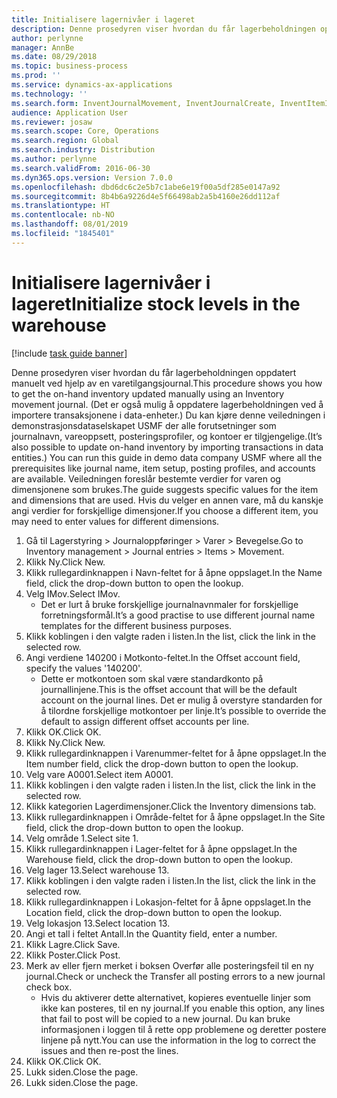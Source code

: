 ```yaml
---
title: Initialisere lagernivåer i lageret
description: Denne prosedyren viser hvordan du får lagerbeholdningen oppdatert manuelt ved hjelp av en varetilgangsjournal.
author: perlynne
manager: AnnBe
ms.date: 08/29/2018
ms.topic: business-process
ms.prod: ''
ms.service: dynamics-ax-applications
ms.technology: ''
ms.search.form: InventJournalMovement, InventJournalCreate, InventItemIdLookupSimple, InventLocationIdLookup, WMSLocationIdLookup
audience: Application User
ms.reviewer: josaw
ms.search.scope: Core, Operations
ms.search.region: Global
ms.search.industry: Distribution
ms.author: perlynne
ms.search.validFrom: 2016-06-30
ms.dyn365.ops.version: Version 7.0.0
ms.openlocfilehash: dbd6dc6c2e5b7c1abe6e19f00a5df285e0147a92
ms.sourcegitcommit: 8b4b6a9226d4e5f66498ab2a5b4160e26dd112af
ms.translationtype: HT
ms.contentlocale: nb-NO
ms.lasthandoff: 08/01/2019
ms.locfileid: "1845401"
---
```

# <a name="initialize-stock-levels-in-the-warehouse"></a><span data-ttu-id="47c27-103">Initialisere lagernivåer i lageret</span><span class="sxs-lookup"><span data-stu-id="47c27-103">Initialize stock levels in the warehouse</span></span>

[!include [task guide banner](../../includes/task-guide-banner.md)]

<span data-ttu-id="47c27-104">Denne prosedyren viser hvordan du får lagerbeholdningen oppdatert manuelt ved hjelp av en varetilgangsjournal.</span><span class="sxs-lookup"><span data-stu-id="47c27-104">This procedure shows you how to get the on-hand inventory updated manually using an Inventory movement journal.</span></span> <span data-ttu-id="47c27-105">(Det er også mulig å oppdatere lagerbeholdningen ved å importere transaksjonene i data-enheter.) Du kan kjøre denne veiledningen i demonstrasjonsdataselskapet USMF der alle forutsetninger som journalnavn, vareoppsett, posteringsprofiler, og kontoer er tilgjengelige.</span><span class="sxs-lookup"><span data-stu-id="47c27-105">(It’s also possible to update on-hand inventory by importing transactions in data entities.) You can run this guide in demo data company USMF where all the prerequisites like journal name, item setup, posting profiles, and accounts are available.</span></span> <span data-ttu-id="47c27-106">Veiledningen foreslår bestemte verdier for varen og dimensjonene som brukes.</span><span class="sxs-lookup"><span data-stu-id="47c27-106">The guide suggests specific values for the item and dimensions that are used.</span></span> <span data-ttu-id="47c27-107">Hvis du velger en annen vare, må du kanskje angi verdier for forskjellige dimensjoner.</span><span class="sxs-lookup"><span data-stu-id="47c27-107">If you choose a different item, you may need to enter values for different dimensions.</span></span>

1. <span data-ttu-id="47c27-108">Gå til Lagerstyring > Journaloppføringer > Varer > Bevegelse.</span><span class="sxs-lookup"><span data-stu-id="47c27-108">Go to Inventory management > Journal entries > Items > Movement.</span></span>
2. <span data-ttu-id="47c27-109">Klikk Ny.</span><span class="sxs-lookup"><span data-stu-id="47c27-109">Click New.</span></span>
3. <span data-ttu-id="47c27-110">Klikk rullegardinknappen i Navn-feltet for å åpne oppslaget.</span><span class="sxs-lookup"><span data-stu-id="47c27-110">In the Name field, click the drop-down button to open the lookup.</span></span>
4. <span data-ttu-id="47c27-111">Velg IMov.</span><span class="sxs-lookup"><span data-stu-id="47c27-111">Select IMov.</span></span>
    * <span data-ttu-id="47c27-112">Det er lurt å bruke forskjellige journalnavnmaler for forskjellige forretningsformål.</span><span class="sxs-lookup"><span data-stu-id="47c27-112">It’s a good practise to use different journal name templates for the different business purposes.</span></span>  
5. <span data-ttu-id="47c27-113">Klikk koblingen i den valgte raden i listen.</span><span class="sxs-lookup"><span data-stu-id="47c27-113">In the list, click the link in the selected row.</span></span>
6. <span data-ttu-id="47c27-114">Angi verdiene 140200 i Motkonto-feltet.</span><span class="sxs-lookup"><span data-stu-id="47c27-114">In the Offset account field, specify the values '140200'.</span></span>
    * <span data-ttu-id="47c27-115">Dette er motkontoen som skal være standardkonto på journallinjene.</span><span class="sxs-lookup"><span data-stu-id="47c27-115">This is the offset account that will be the default account on the journal lines.</span></span> <span data-ttu-id="47c27-116">Det er mulig å overstyre standarden for å tilordne forskjellige motkontoer per linje.</span><span class="sxs-lookup"><span data-stu-id="47c27-116">It’s possible to override the default to assign different offset accounts per line.</span></span>  
7. <span data-ttu-id="47c27-117">Klikk OK.</span><span class="sxs-lookup"><span data-stu-id="47c27-117">Click OK.</span></span>
8. <span data-ttu-id="47c27-118">Klikk Ny.</span><span class="sxs-lookup"><span data-stu-id="47c27-118">Click New.</span></span>
9. <span data-ttu-id="47c27-119">Klikk rullegardinknappen i Varenummer-feltet for å åpne oppslaget.</span><span class="sxs-lookup"><span data-stu-id="47c27-119">In the Item number field, click the drop-down button to open the lookup.</span></span>
10. <span data-ttu-id="47c27-120">Velg vare A0001.</span><span class="sxs-lookup"><span data-stu-id="47c27-120">Select item A0001.</span></span>
11. <span data-ttu-id="47c27-121">Klikk koblingen i den valgte raden i listen.</span><span class="sxs-lookup"><span data-stu-id="47c27-121">In the list, click the link in the selected row.</span></span>
12. <span data-ttu-id="47c27-122">Klikk kategorien Lagerdimensjoner.</span><span class="sxs-lookup"><span data-stu-id="47c27-122">Click the Inventory dimensions tab.</span></span>
13. <span data-ttu-id="47c27-123">Klikk rullegardinknappen i Område-feltet for å åpne oppslaget.</span><span class="sxs-lookup"><span data-stu-id="47c27-123">In the Site field, click the drop-down button to open the lookup.</span></span>
14. <span data-ttu-id="47c27-124">Velg område 1.</span><span class="sxs-lookup"><span data-stu-id="47c27-124">Select site 1.</span></span>
15. <span data-ttu-id="47c27-125">Klikk rullegardinknappen i Lager-feltet for å åpne oppslaget.</span><span class="sxs-lookup"><span data-stu-id="47c27-125">In the Warehouse field, click the drop-down button to open the lookup.</span></span>
16. <span data-ttu-id="47c27-126">Velg lager 13.</span><span class="sxs-lookup"><span data-stu-id="47c27-126">Select warehouse 13.</span></span>
17. <span data-ttu-id="47c27-127">Klikk koblingen i den valgte raden i listen.</span><span class="sxs-lookup"><span data-stu-id="47c27-127">In the list, click the link in the selected row.</span></span>
18. <span data-ttu-id="47c27-128">Klikk rullegardinknappen i Lokasjon-feltet for å åpne oppslaget.</span><span class="sxs-lookup"><span data-stu-id="47c27-128">In the Location field, click the drop-down button to open the lookup.</span></span>
19. <span data-ttu-id="47c27-129">Velg lokasjon 13.</span><span class="sxs-lookup"><span data-stu-id="47c27-129">Select location 13.</span></span>
20. <span data-ttu-id="47c27-130">Angi et tall i feltet Antall.</span><span class="sxs-lookup"><span data-stu-id="47c27-130">In the Quantity field, enter a number.</span></span>
21. <span data-ttu-id="47c27-131">Klikk Lagre.</span><span class="sxs-lookup"><span data-stu-id="47c27-131">Click Save.</span></span>
22. <span data-ttu-id="47c27-132">Klikk Poster.</span><span class="sxs-lookup"><span data-stu-id="47c27-132">Click Post.</span></span>
23. <span data-ttu-id="47c27-133">Merk av eller fjern merket i boksen Overfør alle posteringsfeil til en ny journal.</span><span class="sxs-lookup"><span data-stu-id="47c27-133">Check or uncheck the Transfer all posting errors to a new journal check box.</span></span>
    * <span data-ttu-id="47c27-134">Hvis du aktiverer dette alternativet, kopieres eventuelle linjer som ikke kan posteres, til en ny journal.</span><span class="sxs-lookup"><span data-stu-id="47c27-134">If you enable this option, any lines that fail to post will be copied to a new journal.</span></span> <span data-ttu-id="47c27-135">Du kan bruke informasjonen i loggen til å rette opp problemene og deretter postere linjene på nytt.</span><span class="sxs-lookup"><span data-stu-id="47c27-135">You can use the information in the log to correct the issues and then re-post the lines.</span></span>  
24. <span data-ttu-id="47c27-136">Klikk OK.</span><span class="sxs-lookup"><span data-stu-id="47c27-136">Click OK.</span></span>
25. <span data-ttu-id="47c27-137">Lukk siden.</span><span class="sxs-lookup"><span data-stu-id="47c27-137">Close the page.</span></span>
26. <span data-ttu-id="47c27-138">Lukk siden.</span><span class="sxs-lookup"><span data-stu-id="47c27-138">Close the page.</span></span>

